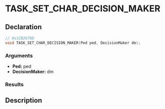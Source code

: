 # TASK_SET_CHAR_DECISION_MAKER

## Declaration
```cpp
// 0x1CB2670D
void TASK_SET_CHAR_DECISION_MAKER(Ped ped, DecisionMaker dm);
```

### Arguments
- **Ped:** ped
- **DecisionMaker:** dm

### Results

## Description
